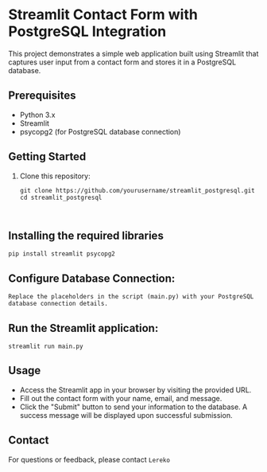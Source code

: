 
# Streamlit Contact Form with PostgreSQL Integration

This project demonstrates a simple web application built using Streamlit that captures user input from a contact form and stores it in a PostgreSQL database.

## Prerequisites

- Python 3.x
- Streamlit
- psycopg2 (for PostgreSQL database connection)

## Getting Started

1. Clone this repository:

   ```
   git clone https://github.com/yourusername/streamlit_postgresql.git
   cd streamlit_postgresql



## Installing the required  libraries
```
pip install streamlit psycopg2
```

## Configure Database Connection:

```
Replace the placeholders in the script (main.py) with your PostgreSQL database connection details.
```

## Run the Streamlit application:
```
streamlit run main.py
```

## Usage
- Access the Streamlit app in your browser by visiting the provided URL.
- Fill out the contact form with your name, email, and message.
- Click the "Submit" button to send your information to the database.
A success message will be displayed upon successful submission.

## Contact
For questions or feedback, please contact ``Lereko``






